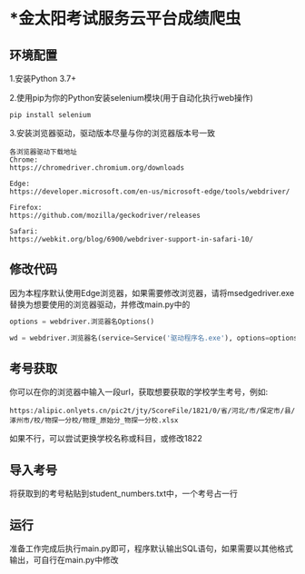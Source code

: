 # ***金太阳考试服务云平台成绩爬虫**

## 环境配置

1.安装Python 3.7+

2.使用pip为你的Python安装selenium模块(用于自动化执行web操作)

```
pip install selenium
```

3.安装浏览器驱动，驱动版本尽量与你的浏览器版本号一致

```
各浏览器驱动下载地址
Chrome:
https://chromedriver.chromium.org/downloads

Edge:
https://developer.microsoft.com/en-us/microsoft-edge/tools/webdriver/

Firefox:
https://github.com/mozilla/geckodriver/releases

Safari:
https://webkit.org/blog/6900/webdriver-support-in-safari-10/
```

## 修改代码

因为本程序默认使用Edge浏览器，如果需要修改浏览器，请将msedgedriver.exe替换为想要使用的浏览器驱动，并修改main.py中的

```python
options = webdriver.浏览器名Options()
```

```python
wd = webdriver.浏览器名(service=Service('驱动程序名.exe'), options=options)
```

## 考号获取

你可以在你的浏览器中输入一段url，获取想要获取的学校学生考号，例如:

```
https:/alipic.onlyets.cn/pic2t/jty/ScoreFile/1821/0/省/河北/市/保定市/县/涿州市/校/物探一分校/物理_原始分_物探一分校.xlsx
```

如果不行，可以尝试更换学校名称或科目，或修改1822

## 导入考号

将获取到的考号粘贴到student_numbers.txt中，一个考号占一行

## 运行

准备工作完成后执行main.py即可，程序默认输出SQL语句，如果需要以其他格式输出，可自行在main.py中修改
